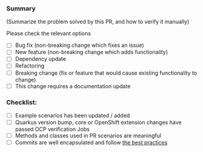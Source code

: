 ### Summary

(Summarize the problem solved by this PR, and how to verify it manually)

Please check the relevant options

- [ ] Bug fix (non-breaking change which fixes an issue)
- [ ] New feature (non-breaking change which adds functionality)
- [ ] Dependency update
- [ ] Refactoring
- [ ] Breaking change (fix or feature that would cause existing functionality to change)
- [ ] This change requires a documentation update

### Checklist:
- [ ] Example scenarios has been updated / added
- [ ] Quarkus version bump, core or OpenShift extension changes have passed OCP verification Jobs
- [ ] Methods and classes used in PR scenarios are meaningful
- [ ] Commits are well encapsulated and follow [the best practices](https://cbea.ms/git-commit/)
